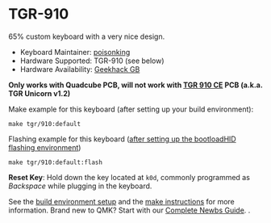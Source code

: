 # TGR-910

65% custom keyboard with a very nice design.

* Keyboard Maintainer: [poisonking](https://github.com/halfenergized)
* Hardware Supported: TGR-910 (see below)
* Hardware Availability: [Geekhack GB](https://geekhack.org/index.php?topic=86047.0)

**Only works with Quadcube PCB, will not work with [TGR 910 CE](../910ce) PCB (a.k.a. TGR Unicorn v1.2)**

Make example for this keyboard (after setting up your build environment):

    make tgr/910:default

Flashing example for this keyboard ([after setting up the bootloadHID flashing environment](https://docs.qmk.fm/#/flashing_bootloadhid))

    make tgr/910:default:flash

**Reset Key**: Hold down the key located at `k0d`, commonly programmed as *Backspace* while plugging in the keyboard.

See the [build environment setup](https://docs.qmk.fm/#/getting_started_build_tools) and the [make instructions](https://docs.qmk.fm/#/getting_started_make_guide) for more information. Brand new to QMK? Start with our [Complete Newbs Guide](https://docs.qmk.fm/#/newbs).
.
